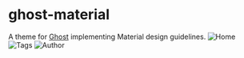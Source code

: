# ghost-material
A theme for [Ghost](http://github.com/tryghost/ghost/) implementing Material design guidelines.
![Home](http://i.imgur.com/LzGITEO.jpg)
![Tags](http://i.imgur.com/yeG4Emg.jpg)
![Author](http://i.imgur.com/qZHnaE3.jpg)
